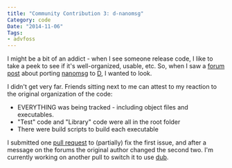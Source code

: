 ```yaml
---
title: "Community Contribution 3: d-nanomsg"
Category: code
Date: "2014-11-06"
Tags:
- advfoss
---
```


I might be a bit of an addict - when I see someone release code, I like to take a peek to see if it's well-organized, usable, etc. So, when I saw a [forum post] about porting [nanomsg] to [D], I wanted to look.

I didn't get very far. Friends sitting next to me can attest to my reaction to the original organization of the code:

- EVERYTHING was being tracked - including object files and executables.
- "Test" code and "Library" code were all in the root folder
- There were build scripts to build each executable

I submitted one [pull request] to (partially) fix the first issue, and after a message on the forums the original author changed the second two. I'm currently working on another pull to switch it to use [dub].

[forum post]: http://forum.dlang.org/thread/jwudnzekvmccabfedwcx@forum.dlang.org
[nanomsg]: http://nanomsg.org/
[D]: http://dlang.org
[pull request]: https://github.com/Laeeth/d-nanomsg/pull/1
[dub]: http://code.dlang.org
